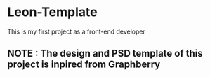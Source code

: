 # Leon-Template
This is my first project as a front-end developer
## NOTE : The design and PSD template of this project is inpired from Graphberry
